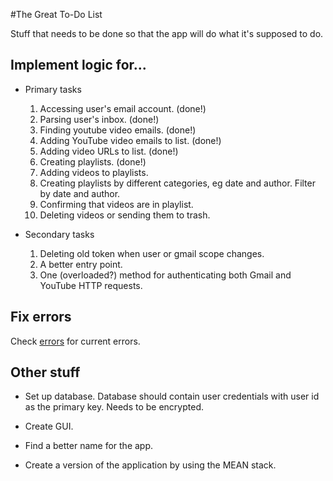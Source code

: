 #The Great To-Do List

Stuff that needs to be done so that the app will do what it's supposed to do.

## Implement logic for...

+ Primary tasks
    1. Accessing user's email account. (done!)
    2. Parsing user's inbox. (done!)
    3. Finding youtube video emails. (done!)
    4. Adding YouTube video emails to list. (done!)
    5. Adding video URLs to list. (done!)
    6. Creating playlists. (done!)
    7. Adding videos to playlists.
    8. Creating playlists by different categories, eg date and author. Filter by date and author.
    9. Confirming that videos are in playlist.
    10. Deleting videos or sending them to trash.

+ Secondary tasks
    1. Deleting old token when user or gmail scope changes.
    2. A better entry point.
    3. One (overloaded?) method for authenticating both Gmail and YouTube HTTP requests.

## Fix errors

Check [errors](https://github.com/jmcart9/YouTubeProgram/blob/master/errors.md) for current errors.

## Other stuff

* Set up database. Database should contain user credentials with user id as the primary key. Needs to be encrypted.

* Create GUI.

* Find a better name for the app.

* Create a version of the application by using the MEAN stack.